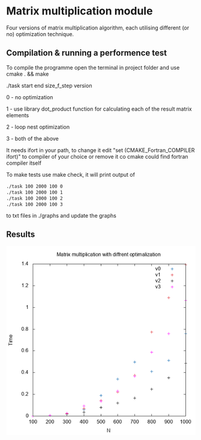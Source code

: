 # Matrix multiplication module
Four versions of matrix multiplication algorithm, each utilising different (or no) optimization technique.

## Compilation & running a performence test

To compile the programme open the terminal in project folder
and use cmake . && make

./task start end size_f_step version

0 - no optimization    

1 - use library dot_product function for calculating each of the result matrix elements    

2 - loop nest optimization    

3 - both of the above    

It needs ifort in your path, to change it edit "set (CMAKE_Fortran_COMPILER ifort)"
to compiler of your choice or remove it co cmake could find fortran compiler itself

To make tests use make check, it will print output of
```
./task 100 2000 100 0
./task 100 2000 100 1
./task 100 2000 100 2
./task 100 2000 100 3
```

to txt files in ./graphs and update the graphs

## Results

![alt text](https://github.com/Konrad337/fortranTaskTwo/blob/master/graphs/times.png "Results")
